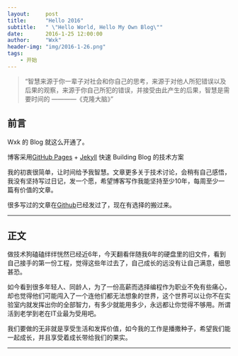```yaml
---
layout:     post
title:      "Hello 2016"
subtitle:   " \"Hello World, Hello My Own Blog\""
date:       2016-1-25 12:00:00
author:     "Wxk"
header-img: "img/2016-1-26.png"
tags:
    - 开始
---
```


> “智慧来源于你一辈子对社会和你自己的思考，来源于对他人所犯错误以及后果的观察，来源于你自己所犯的错误，并接受由此产生的后果，智慧是需要时间的 ————《克隆大脑》”


## 前言

Wxk 的 Blog 就这么开通了。

博客采用[GitHub Pages](https://pages.github.com/) + [Jekyll](http://jekyllrb.com/) 快速 Building Blog 的技术方案

我的初衷很简单，让时间给予我智慧。文章更多关于技术讨论，会稍有自己感悟，我没有坚持写过日记，发一个愿，希望博客写作我能坚持至少10年，每周至少一篇有价值的文章。

很多写过的文章在[Github](github.com/zippowxk)已经发过了，现在有选择的搬过来。




---

## 正文

做技术狗磕磕绊绊恍然已经近6年，今天翻看伴随我6年的硬盘里的旧文件，看到自己接手的第一份工程，觉得这些年过去了，自己成长的远没有让自己满意，细思甚恐。

如今看到很多年轻人、同龄人，为了一份高薪而选择编程作为职业不免有些痛心，却也觉得他们可能闯入了一个连他们都无法想象的世界，这个世界可以让你不在实验室内就发挥出你的全部智力，有多少就能用多少，永远都让你觉得不够用。所谓活到老学到老在IT业最为受用吧。

我们要做的无非就是享受生活和发挥价值，如今我的工作是播撒种子，希望我们能一起成长，并且享受着成长带给我们的果实。

---





